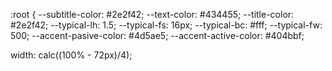 
:root {
  --subtitle-color: #2e2f42;
  --text-color: #434455;
  --title-color: #2e2f42;
  --typical-lh: 1.5;
  --typical-fs: 16px;
  --typical-bc: #fff;
  --typical-fw: 500;
  --accent-pasive-color: #4d5ae5;
  --accent-active-color: #404bbf;
  
  <link rel="stylesheet" href="https://cdnjs.cloudflare.com/ajax/libs/modern-normalize/1.1.0/modern-normalize.min.css" integrity="sha512-wpPYUAdjBVSE4KJnH1VR1HeZfpl1ub8YT/NKx4PuQ5NmX2tKuGu6U/JRp5y+Y8XG2tV+wKQpNHVUX03MfMFn9Q==" crossorigin="anonymous" referrerpolicy="no-referrer" />
  
  <link rel="stylesheet" href="https://cdn.jsdelivr.net/npm/modern-normalize@1.1.0/modern-normalize.min.css">

  width: calc((100% - 72px)/4);


<div class="card-team"></div>


